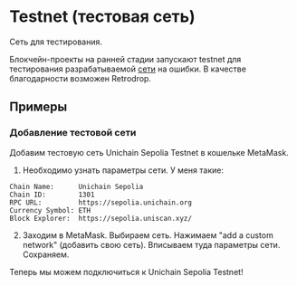 # Testnet (тестовая сеть)

Сеть для тестирования.

Блокчейн-проекты на ранней стадии запускают testnet для тестирования разрабатываемой [сети](blockchain.md) на ошибки.
В качестве благодарности возможен Retrodrop.


## Примеры

### Добавление тестовой сети

Добавим тестовую сеть Unichain Sepolia Testnet в кошельке MetaMask.

1. Необходимо узнать параметры сети. У меня такие:

```
Chain Name:      Unichain Sepolia
Chain ID:        1301
RPC URL:         https://sepolia.unichain.org
Currency Symbol: ETH
Block Explorer:  https://sepolia.uniscan.xyz/
```

2. Заходим в MetaMask. Выбираем сеть. Нажимаем "add a custom network" (добавить свою сеть). Вписываем туда параметры сети. Сохраняем.

Теперь мы можем подключиться к Unichain Sepolia Testnet!
